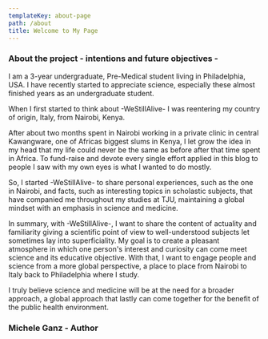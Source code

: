 ```yaml
---
templateKey: about-page
path: /about
title: Welcome to My Page
---
```

### About the project - intentions and future objectives -

I am a 3-year undergraduate, Pre-Medical student living in Philadelphia, USA. I have recently started to appreciate science, especially these almost finished years as an undergraduate student.  

When I first started to think about -WeStillAlive- I was reentering my country of origin, Italy, from Nairobi, Kenya.


After about two months spent in Nairobi working in a private clinic in central Kawangware, one of Africas biggest slums in Kenya, I let grow the idea in my head that my life could never be the same as before after that time spent in Africa.
To fund-raise and devote every single effort applied in this blog to people I saw with my own eyes is what I wanted to do mostly.


So, I started -WeStillAlive- to share personal experiences, such as the one in Nairobi, and facts, such as interesting topics in scholastic subjects, that have companied me throughout my studies at TJU, maintaining a global mindset with an emphasis in science and medicine.


In summary, with -WeStillAlive-, I want to share the content of actuality and familiarity giving a scientific point of view to well-understood subjects let sometimes lay into superficiality. My goal is to create a pleasant atmosphere in which one person's interest and curiosity can come meet science and its educative objective. With that, I want to engage people and science from a more global perspective, a place to place from Nairobi to Italy back to Philadelphia where I study.


I truly believe science and medicine will be at the need for a broader approach, a global approach that lastly can come together for the benefit of the public health environment.

### Michele Ganz - Author